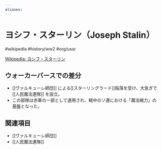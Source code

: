 ```yaml
---
aliases:
---
```

# ヨシフ・スターリン（Joseph Stalin）
#wikipedia  #history/ww2 #org/ussr 

[Wikipedia: ヨシフ・スターリン](https://ja.wikipedia.org/wiki/%E3%83%A8%E3%82%B7%E3%83%95%E3%83%BB%E3%82%B9%E3%82%BF%E3%83%BC%E3%83%AA%E3%83%B3)

## ウォーカーバースでの差分
- [[ヴァルキューレ師団]] による[[スターリングラード]]陥落を受け、大急ぎで [[人民魔法連隊]] を設立。  
- この部隊は赤軍の一部として運用され、戦中のソ連における「魔法戦力」の基盤となった。  

## 関連項目
- [[ヴァルキューレ師団]]  
- [[人民魔法連隊]]  